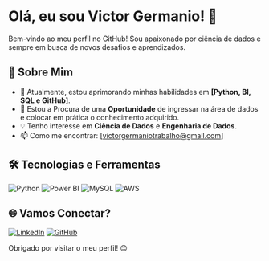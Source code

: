 # Olá, eu sou Victor Germanio! 👋

Bem-vindo ao meu perfil no GitHub! Sou apaixonado por ciência de dados e sempre em busca de novos desafios e aprendizados.

## 🚀 Sobre Mim
- 🌱 Atualmente, estou aprimorando minhas habilidades em **[Python, BI, SQL e GitHub]**.
- 💼 Estou a Procura de uma  **Oportunidade** de ingressar na área de dados e colocar em prática o conhecimento adquirido.
- 💡 Tenho interesse em **Ciência de Dados** e **Engenharia de Dados**.
- 📫 Como me encontrar: [victorgermaniotrabalho@gmail.com]

## 🛠️ Tecnologias e Ferramentas
![Python](https://img.shields.io/badge/Python-000?style=for-the-badge&logo=python)
![Power BI](https://img.shields.io/badge/PowerBI-F2C811?style=for-the-badge&logo=Power%20BI&logoColor=white)
![MySQL](https://img.shields.io/badge/MySQL-00000F?style=for-the-badge&logo=mysql&logoColor=white)
![AWS](https://img.shields.io/badge/AWS-000.svg?style=for-the-badge&logo=amazon-aws&logoColor=white)


## 🌐 Vamos Conectar?
[![LinkedIn](https://img.shields.io/badge/LinkedIn-0077B5?style=for-the-badge&logo=linkedin&logoColor=white)](https://www.linkedin.com/in/victorgermanio/)
[![GitHub](https://img.shields.io/badge/GitHub-100000?style=for-the-badge&logo=github&logoColor=white)](https://github.com/SVictor-DATA)



Obrigado por visitar o meu perfil! 😊
